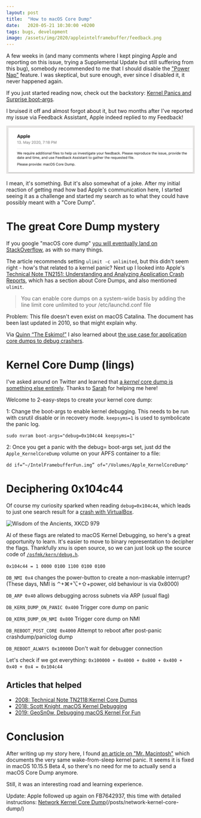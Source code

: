 ```yaml
---
layout: post
title:  "How to macOS Core Dump"
date:   2020-05-21 10:30:00 +0200
tags: bugs, development
image: /assets/img/2020/appleintelframebuffer/feedback.png
---
```


<style type="text/css">
div.image img:first-child { display:none; }
</style>

A few weeks in (and many comments where I kept pinging Apple and reporting on this issue, trying a Supplemental Update but still suffering from this bug), somebody recommended to me that I should disable the ["Power Nap"](https://support.apple.com/en-gb/HT204032) feature. I was skeptical, but sure enough, ever since I disabled it, it never happened again. 

If you just started reading now, check out the backstory: [Kernel Panics and Surprise boot-args](https://steipete.com/posts/kernel-panic-surprise-boot-args/).

I bruised it off and almost forgot about it, but two months after I've reported my issue via Feedback Assistant, Apple indeed replied to my Feedback!
 
![Apple Feedback](/assets/img/2020/appleintelframebuffer/feedback.png)

I mean, it's something. But it's also somewhat of a joke. After my initial reaction of getting mad how bad Apple's communication here, I started seeing it as a challenge and started my search as to what they could have possibly meant with a "Core Dump".

# The great Core Dump mystery

If you google "macOS core dump" [you will eventually land on StackOverflow](https://stackoverflow.com/questions/9412156/how-to-generate-core-dumps-in-mac-os-x/12118329 ), as with so many things.

The article recommends setting `ulimit -c unlimited`, but this didn't seem right - how's that related to a kernel panic? Next up I looked into Apple's [Technical Note TN2151:
Understanding and Analyzing Application Crash Reports](ttps://developer.apple.com/library/archive/technotes/tn2124/_index.html#//apple_ref/doc/uid/DTS10003391-CH1-SECCOREDUMPS), which has a section about Core Dumps, and also mentioned `ulimit`.

>You can enable core dumps on a system-wide basis by adding the line limit core unlimited to your /etc/launchd.conf file

Problem: This file doesn't even exist on macOS Catalina. The document has been last updated in 2010, so that might explain why.

Via [Quinn “The Eskimo!”](https://twitter.com/justkwin/status/1260674056023572481) I also learned about [the use case for application core dumps to debug crashers](https://forums.developer.apple.com/message/401103#401103).


# Kernel Core Dump (lings)

I've asked around on Twitter and learned that [a *kernel* core dump is something else entirely](https://twitter.com/gparker/status/1260714803191885825). Thanks to [Sarah](https://twitter.com/winocm/status/1260815939001446406?s=21) for helping me here!

Welcome to 2-easy-steps to create your kernel core dump:

1: Change the boot-args to enable kernel debugging. This needs to be run with csrutil disable or in recovery mode.
`keepsyms=1` is used to symbolicate the panic log.

```
sudo nvram boot-args="debug=0x104c44 keepsyms=1"
```

2: Once you get a panic with the debug= boot-args set, just dd the `Apple_KernelCoreDump` volume on your APFS container to a file:

```
dd if=“~/IntelFramebufferFun.img” of="/Volumes/Apple_KernelCoreDump" 
```

# Deciphering 0x104c44

Of course my curiosity sparked when reading `debug=0x104c44`, which leads to just one search result for a [crash with VirtualBox](https://forums.virtualbox.org/viewtopic.php?f=8&t=92617). 

![Wisdom of the Ancients, XKCD 979](https://imgs.xkcd.com/comics/wisdom_of_the_ancients.png)

Al of these flags are related to macOS Kernel Debugging, so here's a great opportunity to learn. It's easier to move to binary representation to decipher the flags. Thankfully xnu is open source, so we can just look up the source code of [`/osfmk/kern/debug.h`](http://newosxbook.com/src.jl?tree=xnu&file=/osfmk/kern/debug.h).

`0x104c44 = 1 0000 0100 1100 0100 0100`

`DB_NMI 0x4` changes the power-button to create a non-maskable interrupt? (These days, NMI is ⌃+⌘+⌥+⇧+power, old behaviour is via 0x8000)

`DB_ARP 0x40` allows debugging across subnets via ARP (usual flag)
 
`DB_KERN_DUMP_ON_PANIC 0x400` Trigger core dump on panic

`DB_KERN_DUMP_ON_NMI 0x800` Trigger core dump on NMI

`DB_REBOOT_POST_CORE 0x4000` Attempt to reboot after post-panic crashdump/paniclog dump

`DB_REBOOT_ALWAYS 0x100000` Don't wait for debugger connection

Let's check if we got everything: `0x100000 + 0x4000 + 0x800 + 0x400 + 0x40 + 0x4 = 0x104c44`

## Articles that helped
- [2008: Technical Note TN2118:Kernel Core Dumps](https://developer.apple.com/library/archive/technotes/tn2004/tn2118.html)
- [2018: Scott Knight, macOS Kernel Debugging](https://knight.sc/debugging/2018/08/15/macos-kernel-debugging.html)
- [2019: GeoSn0w, Debugging macOS Kernel For Fun](https://geosn0w.github.io/Debugging-macOS-Kernel-For-Fun/)

# Conclusion
After writing up my story here, I found [an article on "Mr. Macintosh"](https://mrmacintosh.com/10-15-4-update-wake-from-sleep-kernel-panic-in-16-mbpro-2019/) which documents the very same wake-from-sleep kernel panic. It seems it is fixed in macOS 10.15.5 Beta 4, so there's no need for me to actually send a macOS Core Dump anymore.

Still, it was an interesting road and learning experience.

Update: Apple followed up again on FB7642937, this time with detailed instructions: [Network Kernel Core Dump]()(/posts/network-kernel-core-dump/)



